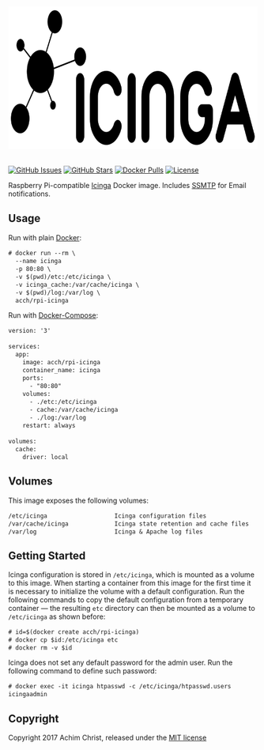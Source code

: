 <div align="center">
  <br>
  <img src="icinga.png" alt="Icinga logo" width="800" height="289">
  <br>
  <br>
</div>

[![GitHub Issues](https://img.shields.io/github/issues/acch/rpi-icinga.svg)](https://github.com/acch/rpi-icinga/issues) [![GitHub Stars](https://img.shields.io/github/stars/acch/rpi-icinga.svg?label=github%20%E2%98%85)](https://github.com/acch/rpi-icinga/) [![Docker Pulls](https://img.shields.io/docker/pulls/acch/rpi-icinga.svg)](https://hub.docker.com/r/acch/rpi-icinga/) [![License](https://img.shields.io/github/license/acch/rpi-icinga.svg)](LICENSE)

Raspberry Pi-compatible [Icinga](http://docs.icinga.com/latest/en/) Docker image. Includes [SSMTP](https://linux.die.net/man/8/ssmtp) for Email notifications.

## Usage

Run with plain [Docker](https://docs.docker.com/engine/reference/run):

    # docker run --rm \
      --name icinga
      -p 80:80 \
      -v $(pwd)/etc:/etc/icinga \
      -v icinga_cache:/var/cache/icinga \
      -v $(pwd)/log:/var/log \
      acch/rpi-icinga

Run with [Docker-Compose](https://docs.docker.com/compose/compose-file):

    version: '3'

    services:
      app:
        image: acch/rpi-icinga
        container_name: icinga
        ports:
          - "80:80"
        volumes:
          - ./etc:/etc/icinga
          - cache:/var/cache/icinga
          - ./log:/var/log
        restart: always

    volumes:
      cache:
        driver: local

## Volumes

This image exposes the following volumes:

    /etc/icinga                   Icinga configuration files
    /var/cache/icinga             Icinga state retention and cache files
    /var/log                      Icinga & Apache log files

## Getting Started

Icinga configuration is stored in `/etc/icinga`, which is mounted as a volume to this image. When starting a container from this image for the first time it is necessary to initialize the volume with a default configuration. Run the following commands to copy the default configuration from a temporary container — the resulting `etc` directory can then be mounted as a volume to `/etc/icinga` as shown before:

    # id=$(docker create acch/rpi-icinga)
    # docker cp $id:/etc/icinga etc
    # docker rm -v $id

Icinga does not set any default password for the admin user. Run the following command to define such password:

    # docker exec -it icinga htpasswd -c /etc/icinga/htpasswd.users icingaadmin

## Copyright

Copyright 2017 Achim Christ, released under the [MIT license](LICENSE)
